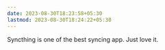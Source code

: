 ```yaml
---
date: 2023-08-30T18:23:58+05:30
lastmod: 2023-08-30T18:24:22+05:30
---
```


Syncthing is one of the best syncing app. Just love it.

